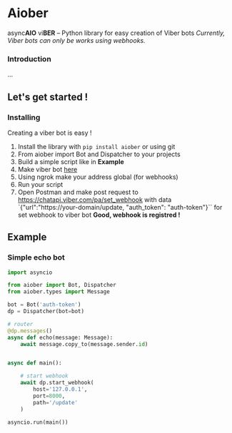 # Аiober

async**AIO**
      vi**BER** – Python library for easy creation of Viber bots
*Currently, Viber bots can only be works using webhooks.*


### Introduction
...

## Let's get started !

### Installing
Creating a viber bot is easy !
1. Install the library with `pip install aiober` or using git
2. From aiober import Bot and Dispatcher to your projects
3. Build a simple script like in **Example**
4. Make viber bot [here](https://partners.viber.com/account/create-bot-account)
5. Using ngrok make your address global (for webhooks)
6. Run your script
7. Open Postman and make post request to https://chatapi.viber.com/pa/set_webhook with data `{"url":"https://your-domain/update, "auth_token": "auth-token"}`` for set webhook to viber bot
**Good, webhook is registred !**

## Example

### Simple echo bot
```python
import asyncio

from aiober import Bot, Dispatcher
from aiober.types import Message

bot = Bot('auth-token')
dp = Dispatcher(bot=bot)

# router
@dp.messages()
async def echo(message: Message):
    await message.copy_to(message.sender.id)


async def main():

    # start webhook
    await dp.start_webhook(
        host='127.0.0.1',
        port=8000,
        path='/update'
    )

asyncio.run(main())
```